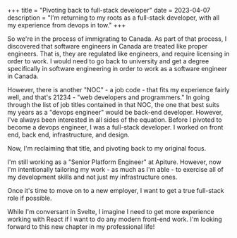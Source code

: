 +++
title = "Pivoting back to full-stack developer"
date = 2023-04-07
description = "I'm returning to my roots as a full-stack developer, with all my experience from devops in tow."
+++

So we're in the process of immigrating to Canada. As part of that process, I discovered that software engineers in Canada are treated like proper engineers. That is, they are regulated like engineers, and require licensing in order to work. I would need to go back to university and get a degree specifically in software engineering in order to work as a software engineer in Canada.

However, there is another "NOC" - a job code - that fits my experience fairly well, and that's 21234 - "web developers and programmers." In going through the list of job titles contained in that NOC, the one that best suits my years as a "devops engineer" would be back-end developer. However, I've always been interested in all sides of the equation. Before I pivoted to become a devops engineer, I was a full-stack developer. I worked on front end, back end, infrastructure, and design.

Now, I'm reclaiming that title, and pivoting back to my original focus.

I'm still working as a "Senior Platform Engineer" at Apiture. However, now I'm intentionally tailoring my work - as much as I'm able - to exercise all of my development skills and not just my infrastructure ones.

Once it's time to move on to a new employer, I want to get a true full-stack role if possible.

While I'm conversant in Svelte, I imagine I need to get more experience working with React if I want to do any modern front-end work. I'm looking forward to this new chapter in my professional life!
